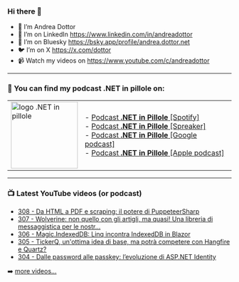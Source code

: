 ### Hi there 👋

- 🖖 I’m Andrea Dottor
- 🔗 I’m on LinkedIn https://www.linkedin.com/in/andreadottor
- 🦋 I’m on Bluesky https://bsky.app/profile/andrea.dottor.net
- 🐦 I’m on X https://x.com/dottor
- 📹 Watch my videos on https://www.youtube.com/c/andreadottor

---

### 📢 You can find my podcast **.NET in pillole** on:
  
<table>
  <tr>
    <td>
      <img src="https://www.dottor.net/images/podcast_logo.png" alt="logo .NET in pillole" width="150" height="150" />
    </td>
    <td>  
- <a href="https://open.spotify.com/show/7jyoG6BBmzvScNOqSpVvQQ?si=XI5bWP2WSNeyuvZjDIVKjw">Podcast <strong>.NET in Pillole</strong> [Spotify]</a><br />
- <a href="https://www.spreaker.com/show/net-in-pillole">Podcast <strong>.NET in Pillole</strong> [Spreaker]</a><br />
- <a href="https://www.google.com/podcasts?feed=aHR0cHM6Ly93d3cuc3ByZWFrZXIuY29tL3Nob3cvMzY4NTM0NC9lcGlzb2Rlcy9mZWVk">Podcast <strong>.NET in Pillole</strong> [Google podcast]</a><br />
- <a href="https://podcasts.apple.com/it/podcast/net-in-pillole/id1478648398">Podcast <strong>.NET in Pillole</strong> [Apple podcast]</a><br />
    </td>
  </tr>
</table>

---

### 📺 Latest YouTube videos (or podcast)

<!-- YOUTUBE:START -->
- [308 - Da HTML a PDF e scraping: il potere di PuppeteerSharp](https://www.youtube.com/watch?v=wbgGKyD-tls)
- [307 - Wolverine: non quello con gli artigli, ma quasi! Una libreria di messaggistica per le nostr...](https://www.youtube.com/watch?v=l9yAyGcKlqg)
- [306 - Magic.IndexedDB: Linq incontra IndexedDB in Blazor](https://www.youtube.com/watch?v=pcYLuYcbA-w)
- [305 - TickerQ, un&#39;ottima idea di base, ma potrà competere con Hangfire e Quartz?](https://www.youtube.com/watch?v=lsrT6_8GscM)
- [304 - Dalle password alle passkey: l’evoluzione di ASP.NET Identity](https://www.youtube.com/watch?v=PqH5qi1LErU)
<!-- YOUTUBE:END -->

➡️ [more videos...](https://www.youtube.com/AndreaDottor)


